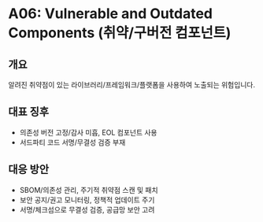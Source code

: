 # A06: Vulnerable and Outdated Components (취약/구버전 컴포넌트)

## 개요
알려진 취약점이 있는 라이브러리/프레임워크/플랫폼을 사용하여 노출되는 위험입니다.

## 대표 징후
- 의존성 버전 고정/감사 미흡, EOL 컴포넌트 사용
- 서드파티 코드 서명/무결성 검증 부재

## 대응 방안
- SBOM/의존성 관리, 주기적 취약점 스캔 및 패치
- 보안 공지/권고 모니터링, 정책적 업데이트 주기
- 서명/체크섬으로 무결성 검증, 공급망 보안 고려
